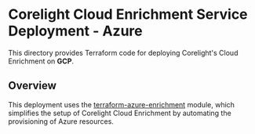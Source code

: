 # Corelight Cloud Enrichment Service Deployment - Azure

This directory provides Terraform code for deploying Corelight's Cloud Enrichment
on **GCP**.

## Overview

This deployment uses the [terraform-azure-enrichment][] module, which simplifies the
setup of Corelight Cloud Enrichment by automating the provisioning of Azure resources.

[terraform-azure-enrichment]: https://github.com/corelight/terraform-azure-enrichment/
